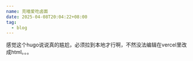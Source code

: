 ```yaml
---
name: 克喵爱吃卤面
date: 2025-04-08T20:04:22+08:00
tag:
  - blog
---
```


感觉这个hugo说说真的尴尬，必须拉到本地才行啊，不然没法编辑在vercel里改成html。。。
